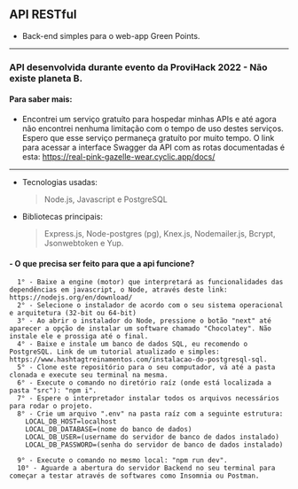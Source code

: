 ## API RESTful

- Back-end simples para o web-app Green Points.

---

### API desenvolvida durante evento da ProviHack 2022 - Não existe planeta B.

#### Para saber mais:

- Encontrei um serviço gratuíto para hospedar minhas APIs e até agora não encontrei nenhuma limitação com o tempo de uso destes serviços. Espero que esse serviço permaneça gratuíto por muito tempo. O link para acessar a interface Swagger da API com as rotas documentadas é esta: https://real-pink-gazelle-wear.cyclic.app/docs/

---

- Tecnologias usadas:

  > Node.js, Javascript e PostgreSQL

- Bibliotecas principais:
  > Express.js, Node-postgres (pg), Knex.js, Nodemailer.js, Bcrypt, Jsonwebtoken e Yup.

 #### - O que precisa ser feito para que a api funcione?
 
      1° - Baixe a engine (motor) que interpretará as funcionalidades das dependências em javascript, o Node, através deste link: https://nodejs.org/en/download/
      2° - Selecione o instalador de acordo com o seu sistema operacional e arquitetura (32-bit ou 64-bit)
      3° - Ao abrir o instalador do Node, pressione o botão "next" até aparecer a opção de instalar um software chamado "Chocolatey". Não instale ele e prossiga até o final.
      4° - Baixe e instale um banco de dados SQL, eu recomendo o PostgreSQL. Link de um tutorial atualizado e simples: https://www.hashtagtreinamentos.com/instalacao-do-postgresql-sql.
      5° - Clone este repositório para o seu computador, vá até a pasta clonada e execute seu terminal na mesma.
      6° - Execute o comando no diretório raíz (onde está localizada a pasta "src"): "npm i".
      7° - Espere o interpretador instalar todos os arquivos necessários para rodar o projeto.
      8° - Crie um arquivo ".env" na pasta raíz com a seguinte estrutura:
        LOCAL_DB_HOST=localhost
        LOCAL_DB_DATABASE=(nome do banco de dados)
        LOCAL_DB_USER=(username do servidor de banco de dados instalado)
        LOCAL_DB_PASSWORD=(senha do servidor de banco de dados instalado)
          
      9° - Execute o comando no mesmo local: "npm run dev".
      10° - Aguarde a abertura do servidor Backend no seu terminal para começar a testar através de softwares como Insomnia ou Postman.
